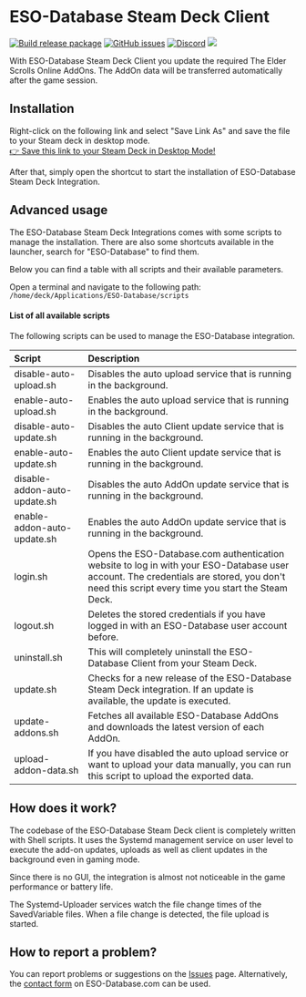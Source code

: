 # ESO-Database Steam Deck Client
[![Build release package](https://github.com/ESO-Database/Steam-Deck-Client/actions/workflows/release.yml/badge.svg)](https://github.com/ESO-Database/Steam-Deck-Client/actions/workflows/release.yml)
[![GitHub issues](https://img.shields.io/github/issues/ESO-Database/Steam-Deck-Client?logo=github)](https://github.com/ESO-Database/Steam-Deck-Client/issues)
[![Discord](https://img.shields.io/discord/683990734831091723?logo=discord)](https://discord.gg/WTv3a8bHEB)
<img src="https://static.eso-database.com/github/steam-deck/steam-deck-eso.png?1">

With ESO-Database Steam Deck Client you update the required The Elder Scrolls Online AddOns. The AddOn data will be transferred automatically after the game session.

## Installation
Right-click on the following link and select "Save Link As" and save the file to your Steam deck in desktop mode.  
<a href="https://raw.githubusercontent.com/ESO-Database/Steam-Deck-Client/master/ESO-Database.desktop">👉 Save this link to your Steam Deck in Desktop Mode!</a>  

After that, simply open the shortcut to start the installation of ESO-Database Steam Deck Integration.

## Advanced usage
The ESO-Database Steam Deck Integrations comes with some scripts to manage the installation. There are also some shortcuts available in the launcher, search for "ESO-Database" to find them.  
  
Below you can find a table with all scripts and their available parameters.  
  
Open a terminal and navigate to the following path:
`/home/deck/Applications/ESO-Database/scripts`
  
#### List of all available scripts
The following scripts can be used to manage the ESO-Database integration.

| Script                       | Description                                                                                                                                                                                  |
|:-----------------------------|:---------------------------------------------------------------------------------------------------------------------------------------------------------------------------------------------|
| disable-auto-upload.sh       | Disables the auto upload service that is running in the background.                                                                                                                          |
| enable-auto-upload.sh        | Enables the auto upload service that is running in the background.                                                                                                                           |
| disable-auto-update.sh       | Disables the auto Client update service that is running in the background.                                                                                                                   |
| enable-auto-update.sh        | Enables the auto Client update service that is running in the background.                                                                                                                    |
| disable-addon-auto-update.sh | Disables the auto AddOn update service that is running in the background.                                                                                                                    |
| enable-addon-auto-update.sh  | Enables the auto AddOn update service that is running in the background.                                                                                                                     |
| login.sh                     | Opens the ESO-Database.com authentication website to log in with your ESO-Database user account. The credentials are stored, you don't need this script every time you start the Steam Deck. |
| logout.sh                    | Deletes the stored credentials if you have logged in with an ESO-Database user account before.                                                                                               |
| uninstall.sh                 | This will completely uninstall the ESO-Database Client from your Steam Deck.                                                                                                                 |
| update.sh                    | Checks for a new release of the ESO-Database Steam Deck integration. If an update is available, the update is executed.                                                                      |
| update-addons.sh             | Fetches all available ESO-Database AddOns and downloads the latest version of each AddOn.                                                                                                    |
| upload-addon-data.sh         | If you have disabled the auto upload service or want to upload your data manually, you can run this script to upload the exported data.                                                      |


## How does it work?
The codebase of the ESO-Database Steam Deck client is completely written with Shell scripts. It uses the Systemd management service on user level to execute the add-on updates, uploads as well as client updates in the background even in gaming mode.

Since there is no GUI, the integration is almost not noticeable in the game performance or battery life.

The Systemd-Uploader services watch the file change times of the SavedVariable files. When a file change is detected, the file upload is started.


## How to report a problem?
You can report problems or suggestions on the [Issues](https://github.com/ESO-Database/Steam-Deck-Client/issues) page. Alternatively, the [contact form](https://www.eso-database.com/en/contact/) on ESO-Database.com can be used.
